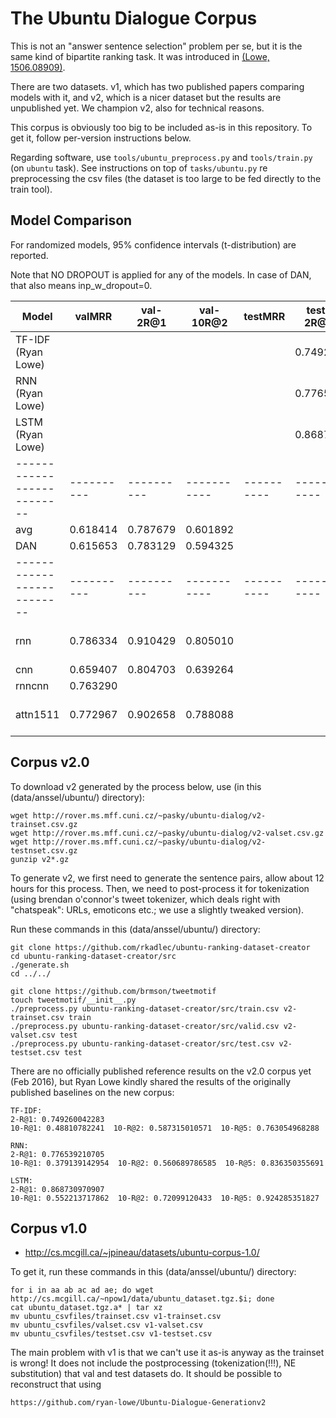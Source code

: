 The Ubuntu Dialogue Corpus
==========================

This is not an "answer sentence selection" problem per se, but it is the same
kind of bipartite ranking task.  It was introduced in [(Lowe, 1506.08909)](http://arxiv.org/abs/1506.08909).

There are two datasets.  v1, which has two published papers comparing models
with it, and v2, which is a nicer dataset but the results are unpublished yet.
We champion v2, also for technical reasons.

This corpus is obviously too big to be included as-is in this repository.
To get it, follow per-version instructions below.

Regarding software, use ``tools/ubuntu_preprocess.py`` and ``tools/train.py``
(on ``ubuntu`` task).
See instructions on top of ``tasks/ubuntu.py`` re preprocessing
the csv files (the dataset is too large to be fed directly to the
train tool).

Model Comparison
----------------

For randomized models, 95% confidence intervals (t-distribution) are reported.

Note that NO DROPOUT is applied for any of the models.  In case of DAN, that
also means inp_w_dropout=0.

| Model                    | valMRR   | val-2R@1 | val-10R@2 | testMRR  | test-2R@1 | test-10R@2 | settings
|--------------------------|----------|----------|-----------|----------|-----------|------------|---------
| TF-IDF (Ryan Lowe)       |          |          |           |          | 0.749260  | 0.587315   | personal communication
| RNN (Ryan Lowe)          |          |          |           |          | 0.776539  | 0.560689   | personal communication
| LSTM (Ryan Lowe)         |          |          |           |          | 0.868731  | 0.720991   | personal communication
|--------------------------|----------|----------|-----------|----------|-----------|------------|---------
| avg                      | 0.618414 | 0.787679 | 0.601892  |          |           |            | dropout 0
| DAN                      | 0.615653 | 0.783129 | 0.594325  |          |           |            | dropout 0
|--------------------------|----------|----------|-----------|----------|-----------|------------|---------
| rnn                      | 0.786334 | 0.910429 | 0.805010  |          |           |            | dropout 0, sdim=1 pdim=1 ptscorer=B.dot_ptscorer
| cnn                      | 0.659407 | 0.804703 | 0.639264  |          |           |            | needs rerunning
| rnncnn                   | 0.763290 |          |           |          |           |            | needs rerunning
| attn1511                 | 0.772967 | 0.902658 | 0.788088  |          |           |            | dropout 0, sdim=1/2 cdim=1/2 ptscorer=B.dot_ptscorer



Corpus v2.0
-----------

To download v2 generated by the process below, use (in this (data/anssel/ubuntu/)
directory):

	wget http://rover.ms.mff.cuni.cz/~pasky/ubuntu-dialog/v2-trainset.csv.gz
	wget http://rover.ms.mff.cuni.cz/~pasky/ubuntu-dialog/v2-valset.csv.gz
	wget http://rover.ms.mff.cuni.cz/~pasky/ubuntu-dialog/v2-testnset.csv.gz
	gunzip v2*.gz

To generate v2, we first need to generate the sentence pairs, allow about 12
hours for this process.  Then, we need to post-process it for tokenization
(using brendan o'connor's tweet tokenizer, which deals right with "chatspeak":
URLs, emoticons etc.; we use a slightly tweaked version).

Run these commands in this (data/anssel/ubuntu/) directory:

	git clone https://github.com/rkadlec/ubuntu-ranking-dataset-creator
	cd ubuntu-ranking-dataset-creator/src
	./generate.sh
	cd ../../

	git clone https://github.com/brmson/tweetmotif
	touch tweetmotif/__init__.py
	./preprocess.py ubuntu-ranking-dataset-creator/src/train.csv v2-trainset.csv train
	./preprocess.py ubuntu-ranking-dataset-creator/src/valid.csv v2-valset.csv test
	./preprocess.py ubuntu-ranking-dataset-creator/src/test.csv v2-testset.csv test

There are no officially published reference results on the v2.0 corpus yet
(Feb 2016), but Ryan Lowe kindly shared the results of the originally published
baselines on the new corpus:

	TF-IDF:
	2-R@1: 0.749260042283
	10-R@1: 0.48810782241  10-R@2: 0.587315010571  10-R@5: 0.763054968288

	RNN:
	2-R@1: 0.776539210705
	10-R@1: 0.379139142954  10-R@2: 0.560689786585  10-R@5: 0.836350355691

	LSTM:
	2-R@1: 0.868730970907
	10-R@1: 0.552213717862  10-R@2: 0.72099120433  10-R@5: 0.924285351827


Corpus v1.0
-----------

  * http://cs.mcgill.ca/~jpineau/datasets/ubuntu-corpus-1.0/

To get it, run these commands in this (data/anssel/ubuntu/) directory:

	for i in aa ab ac ad ae; do wget http://cs.mcgill.ca/~npow1/data/ubuntu_dataset.tgz.$i; done
	cat ubuntu_dataset.tgz.a* | tar xz
	mv ubuntu_csvfiles/trainset.csv v1-trainset.csv
	mv ubuntu_csvfiles/valset.csv v1-valset.csv
	mv ubuntu_csvfiles/testset.csv v1-testset.csv

The main problem with v1 is that we can't use it as-is anyway as the trainset
is wrong!  It does not include the postprocessing (tokenization(!!!), NE
substitution) that val and test datasets do.  It should be possible to
reconstruct that using

	https://github.com/ryan-lowe/Ubuntu-Dialogue-Generationv2
